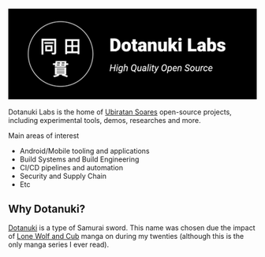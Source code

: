![dotanuki-logo](/.assets/dotanuki-github-cover.jpg)


Dotanuki Labs is the home of [Ubiratan Soares](https://github.com/ubiratansoares) open-source projects, including experimental tools, demos, researches and more.

Main areas of interest

- Android/Mobile tooling and applications
- Build Systems and Build Engineering
- CI/CD pipelines and automation
- Security and Supply Chain
- Etc

## Why Dotanuki?

[Dotanuki](https://en.wikipedia.org/wiki/D%C5%8Dtanuki) is a type of Samurai sword. This name was chosen due the impact of [Lone Wolf and Cub](https://en.wikipedia.org/wiki/Lone_Wolf_and_Cub) manga on during my twenties (although this is the only manga series I ever read). 


